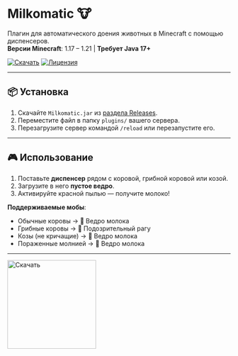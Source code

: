 # Milkomatic 🐮

Плагин для автоматического доения животных в Minecraft с помощью диспенсеров.  
**Версии Minecraft**: 1.17 – 1.21 | **Требует Java 17+**

[![Скачать](https://img.shields.io/badge/Скачать-v2.2-blue)](https://github.com/teafear/Milkomatic/releases)
[![Лицензия](https://img.shields.io/badge/Лицензия-MIT-green)](LICENSE)

---

## 📦 Установка
1. Скачайте `Milkomatic.jar` из [раздела Releases](https://github.com/teafear/Milkomatic/releases).
2. Переместите файл в папку `plugins/` вашего сервера.
3. Перезагрузите сервер командой `/reload` или перезапустите его.

---

## 🎮 Использование
1. Поставьте **диспенсер** рядом с коровой, грибной коровой или козой.
2. Загрузите в него **пустое ведро**.
3. Активируйте красной пылью — получите молоко!

**Поддерживаемые мобы**:
- Обычные коровы → 🥛 Ведро молока
- Грибные коровы → 🍄 Подозрительный рагу
- Козы (не кричащие) → 🥛 Ведро молока
- Пораженные молнией → 🥛 Ведро молока

---

<a href="https://modrinth.com/plugin/milkomatic">
  <img src="https://cdn2.steamgriddb.com/grid/54bed33a9a7f84346018192fe26d4357.png" alt="Скачать" width="200" />
</a>
